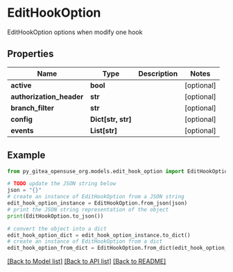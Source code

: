 # EditHookOption

EditHookOption options when modify one hook

## Properties

Name | Type | Description | Notes
------------ | ------------- | ------------- | -------------
**active** | **bool** |  | [optional] 
**authorization_header** | **str** |  | [optional] 
**branch_filter** | **str** |  | [optional] 
**config** | **Dict[str, str]** |  | [optional] 
**events** | **List[str]** |  | [optional] 

## Example

```python
from py_gitea_opensuse_org.models.edit_hook_option import EditHookOption

# TODO update the JSON string below
json = "{}"
# create an instance of EditHookOption from a JSON string
edit_hook_option_instance = EditHookOption.from_json(json)
# print the JSON string representation of the object
print(EditHookOption.to_json())

# convert the object into a dict
edit_hook_option_dict = edit_hook_option_instance.to_dict()
# create an instance of EditHookOption from a dict
edit_hook_option_from_dict = EditHookOption.from_dict(edit_hook_option_dict)
```
[[Back to Model list]](../README.md#documentation-for-models) [[Back to API list]](../README.md#documentation-for-api-endpoints) [[Back to README]](../README.md)


